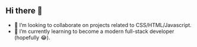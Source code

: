 ## Hi there 👋
- 👯 I’m looking to collaborate on projects related to CSS/HTML/Javascript.
- 🌱 I’m currently learning to become a modern full-stack developer (hopefully 😂).
